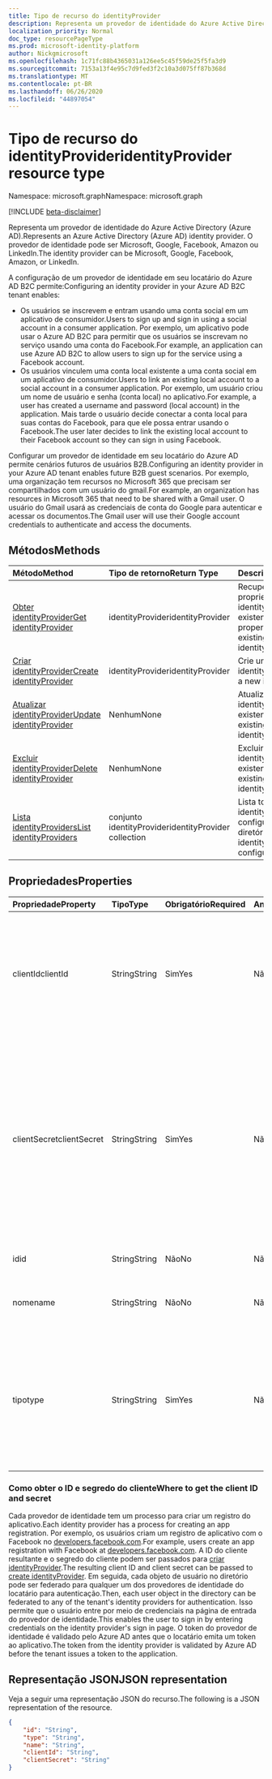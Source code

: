 ```yaml
---
title: Tipo de recurso do identityProvider
description: Representa um provedor de identidade do Azure Active Directory (Azure AD). O provedor de identidade pode ser Microsoft, Google, Facebook, Amazon ou LinkedIn.
localization_priority: Normal
doc_type: resourcePageType
ms.prod: microsoft-identity-platform
author: Nickgmicrosoft
ms.openlocfilehash: 1c71fc88b4365031a126ee5c45f59de25f5fa3d9
ms.sourcegitcommit: 7153a13f4e95c7d9fed3f2c10a3d075ff87b368d
ms.translationtype: MT
ms.contentlocale: pt-BR
ms.lasthandoff: 06/26/2020
ms.locfileid: "44897054"
---
```

# <a name="identityprovider-resource-type"></a><span data-ttu-id="0b661-104">Tipo de recurso do identityProvider</span><span class="sxs-lookup"><span data-stu-id="0b661-104">identityProvider resource type</span></span>

<span data-ttu-id="0b661-105">Namespace: microsoft.graph</span><span class="sxs-lookup"><span data-stu-id="0b661-105">Namespace: microsoft.graph</span></span>

[!INCLUDE [beta-disclaimer](../../includes/beta-disclaimer.md)]

<span data-ttu-id="0b661-106">Representa um provedor de identidade do Azure Active Directory (Azure AD).</span><span class="sxs-lookup"><span data-stu-id="0b661-106">Represents an Azure Active Directory (Azure AD) identity provider.</span></span> <span data-ttu-id="0b661-107">O provedor de identidade pode ser Microsoft, Google, Facebook, Amazon ou LinkedIn.</span><span class="sxs-lookup"><span data-stu-id="0b661-107">The identity provider can be Microsoft, Google, Facebook, Amazon, or LinkedIn.</span></span>

<span data-ttu-id="0b661-108">A configuração de um provedor de identidade em seu locatário do Azure AD B2C permite:</span><span class="sxs-lookup"><span data-stu-id="0b661-108">Configuring an identity provider in your Azure AD B2C tenant enables:</span></span>

* <span data-ttu-id="0b661-109">Os usuários se inscrevem e entram usando uma conta social em um aplicativo de consumidor.</span><span class="sxs-lookup"><span data-stu-id="0b661-109">Users to sign up and sign in using a social account in a consumer application.</span></span> <span data-ttu-id="0b661-110">Por exemplo, um aplicativo pode usar o Azure AD B2C para permitir que os usuários se inscrevam no serviço usando uma conta do Facebook.</span><span class="sxs-lookup"><span data-stu-id="0b661-110">For example, an application can use Azure AD B2C to allow users to sign up for the service using a Facebook account.</span></span>
* <span data-ttu-id="0b661-111">Os usuários vinculem uma conta local existente a uma conta social em um aplicativo de consumidor.</span><span class="sxs-lookup"><span data-stu-id="0b661-111">Users to link an existing local account to a social account in a consumer application.</span></span> <span data-ttu-id="0b661-112">Por exemplo, um usuário criou um nome de usuário e senha (conta local) no aplicativo.</span><span class="sxs-lookup"><span data-stu-id="0b661-112">For example, a user has created a username and password (local account) in the application.</span></span> <span data-ttu-id="0b661-113">Mais tarde o usuário decide conectar a conta local para suas contas do Facebook, para que ele possa entrar usando o Facebook.</span><span class="sxs-lookup"><span data-stu-id="0b661-113">The user later decides to link the existing local account to their Facebook account so they can sign in using Facebook.</span></span>

<span data-ttu-id="0b661-114">Configurar um provedor de identidade em seu locatário do Azure AD permite cenários futuros de usuários B2B.</span><span class="sxs-lookup"><span data-stu-id="0b661-114">Configuring an identity provider in your Azure AD tenant enables future B2B guest scenarios.</span></span> <span data-ttu-id="0b661-115">Por exemplo, uma organização tem recursos no Microsoft 365 que precisam ser compartilhados com um usuário do gmail.</span><span class="sxs-lookup"><span data-stu-id="0b661-115">For example, an organization has resources in Microsoft 365 that need to be shared with a Gmail user.</span></span> <span data-ttu-id="0b661-116">O usuário do Gmail usará as credenciais de conta do Google para autenticar e acessar os documentos.</span><span class="sxs-lookup"><span data-stu-id="0b661-116">The Gmail user will use their Google account credentials to authenticate and access the documents.</span></span>

## <a name="methods"></a><span data-ttu-id="0b661-117">Métodos</span><span class="sxs-lookup"><span data-stu-id="0b661-117">Methods</span></span>

| <span data-ttu-id="0b661-118">Método</span><span class="sxs-lookup"><span data-stu-id="0b661-118">Method</span></span>       | <span data-ttu-id="0b661-119">Tipo de retorno</span><span class="sxs-lookup"><span data-stu-id="0b661-119">Return Type</span></span>  |<span data-ttu-id="0b661-120">Descrição</span><span class="sxs-lookup"><span data-stu-id="0b661-120">Description</span></span>|
|:---------------|:--------|:----------|
|[<span data-ttu-id="0b661-121">Obter identityProvider</span><span class="sxs-lookup"><span data-stu-id="0b661-121">Get identityProvider</span></span>](../api/identityprovider-get.md) |<span data-ttu-id="0b661-122">identityProvider</span><span class="sxs-lookup"><span data-stu-id="0b661-122">identityProvider</span></span>|<span data-ttu-id="0b661-123">Recuperar as propriedades de um identityProvider existente.</span><span class="sxs-lookup"><span data-stu-id="0b661-123">Read properties of an existing identityProvider.</span></span>|
|[<span data-ttu-id="0b661-124">Criar identityProvider</span><span class="sxs-lookup"><span data-stu-id="0b661-124">Create identityProvider</span></span>](../api/identityprovider-post-identityproviders.md)|<span data-ttu-id="0b661-125">identityProvider</span><span class="sxs-lookup"><span data-stu-id="0b661-125">identityProvider</span></span>|<span data-ttu-id="0b661-126">Crie um novo identityProvider.</span><span class="sxs-lookup"><span data-stu-id="0b661-126">Create a new identityProvider.</span></span>|
|[<span data-ttu-id="0b661-127">Atualizar identityProvider</span><span class="sxs-lookup"><span data-stu-id="0b661-127">Update identityProvider</span></span>](../api/identityprovider-update.md)|<span data-ttu-id="0b661-128">Nenhum</span><span class="sxs-lookup"><span data-stu-id="0b661-128">None</span></span>|<span data-ttu-id="0b661-129">Atualize um identityProvider existente.</span><span class="sxs-lookup"><span data-stu-id="0b661-129">Update an existing identityProvider.</span></span>|
|[<span data-ttu-id="0b661-130">Excluir identityProvider</span><span class="sxs-lookup"><span data-stu-id="0b661-130">Delete identityProvider</span></span>](../api/identityprovider-delete.md)|<span data-ttu-id="0b661-131">Nenhum</span><span class="sxs-lookup"><span data-stu-id="0b661-131">None</span></span>|<span data-ttu-id="0b661-132">Excluir o identityProvider existente.</span><span class="sxs-lookup"><span data-stu-id="0b661-132">Delete an existing identityProvider.</span></span>|
|[<span data-ttu-id="0b661-133">Lista identityProviders</span><span class="sxs-lookup"><span data-stu-id="0b661-133">List identityProviders</span></span>](../api/identityprovider-list.md)|<span data-ttu-id="0b661-134">conjunto identityProvider</span><span class="sxs-lookup"><span data-stu-id="0b661-134">identityProvider collection</span></span>|<span data-ttu-id="0b661-135">Lista todos os identityProviders configurados do diretório.</span><span class="sxs-lookup"><span data-stu-id="0b661-135">List all identityProviders configured in a tenant.</span></span>|

## <a name="properties"></a><span data-ttu-id="0b661-136">Propriedades</span><span class="sxs-lookup"><span data-stu-id="0b661-136">Properties</span></span>

|<span data-ttu-id="0b661-137">Propriedade</span><span class="sxs-lookup"><span data-stu-id="0b661-137">Property</span></span>|<span data-ttu-id="0b661-138">Tipo</span><span class="sxs-lookup"><span data-stu-id="0b661-138">Type</span></span>|<span data-ttu-id="0b661-139">Obrigatório</span><span class="sxs-lookup"><span data-stu-id="0b661-139">Required</span></span>|<span data-ttu-id="0b661-140">Anulável</span><span class="sxs-lookup"><span data-stu-id="0b661-140">Nullable</span></span>|<span data-ttu-id="0b661-141">Descrição</span><span class="sxs-lookup"><span data-stu-id="0b661-141">Description</span></span>|
|:---------------|:--------|:--------|:--------|:----------|
|<span data-ttu-id="0b661-142">clientId</span><span class="sxs-lookup"><span data-stu-id="0b661-142">clientId</span></span>|<span data-ttu-id="0b661-143">String</span><span class="sxs-lookup"><span data-stu-id="0b661-143">String</span></span>|<span data-ttu-id="0b661-144">Sim</span><span class="sxs-lookup"><span data-stu-id="0b661-144">Yes</span></span>|<span data-ttu-id="0b661-145">Não</span><span class="sxs-lookup"><span data-stu-id="0b661-145">No</span></span>|<span data-ttu-id="0b661-146">ID do cliente para o aplicativo.</span><span class="sxs-lookup"><span data-stu-id="0b661-146">The client ID for the application.</span></span> <span data-ttu-id="0b661-147">Esta é a ID do cliente obtida ao registrar o aplicativo com o provedor de identidade.</span><span class="sxs-lookup"><span data-stu-id="0b661-147">This is the client ID obtained when registering the application with the identity provider.</span></span>|
|<span data-ttu-id="0b661-148">clientSecret</span><span class="sxs-lookup"><span data-stu-id="0b661-148">clientSecret</span></span>|<span data-ttu-id="0b661-149">String</span><span class="sxs-lookup"><span data-stu-id="0b661-149">String</span></span>|<span data-ttu-id="0b661-150">Sim</span><span class="sxs-lookup"><span data-stu-id="0b661-150">Yes</span></span>|<span data-ttu-id="0b661-151">Não</span><span class="sxs-lookup"><span data-stu-id="0b661-151">No</span></span>|<span data-ttu-id="0b661-152">O segredo do cliente para o aplicativo.</span><span class="sxs-lookup"><span data-stu-id="0b661-152">The client secret for the application.</span></span> <span data-ttu-id="0b661-153">Este é o segredo do cliente obtido ao registrar o aplicativo com o provedor de identidade.</span><span class="sxs-lookup"><span data-stu-id="0b661-153">This is the client secret obtained when registering the application with the identity provider.</span></span> <span data-ttu-id="0b661-154">Isso é somente para gravar.</span><span class="sxs-lookup"><span data-stu-id="0b661-154">This is write-only.</span></span> <span data-ttu-id="0b661-155">Uma operação de leitura retornará "\*\*\*\*".</span><span class="sxs-lookup"><span data-stu-id="0b661-155">A read operation will return "\*\*\*\*".</span></span>|
|<span data-ttu-id="0b661-156">id</span><span class="sxs-lookup"><span data-stu-id="0b661-156">id</span></span>|<span data-ttu-id="0b661-157">String</span><span class="sxs-lookup"><span data-stu-id="0b661-157">String</span></span>|<span data-ttu-id="0b661-158">Não</span><span class="sxs-lookup"><span data-stu-id="0b661-158">No</span></span>|<span data-ttu-id="0b661-159">Não</span><span class="sxs-lookup"><span data-stu-id="0b661-159">No</span></span>|<span data-ttu-id="0b661-160">O ID do provedor de identidade.</span><span class="sxs-lookup"><span data-stu-id="0b661-160">The ID of the identity provider.</span></span>|
|<span data-ttu-id="0b661-161">nome</span><span class="sxs-lookup"><span data-stu-id="0b661-161">name</span></span>|<span data-ttu-id="0b661-162">String</span><span class="sxs-lookup"><span data-stu-id="0b661-162">String</span></span>|<span data-ttu-id="0b661-163">Não</span><span class="sxs-lookup"><span data-stu-id="0b661-163">No</span></span>|<span data-ttu-id="0b661-164">Não</span><span class="sxs-lookup"><span data-stu-id="0b661-164">No</span></span>|<span data-ttu-id="0b661-165">O nome de exibição exclusivo do provedor de identidade.</span><span class="sxs-lookup"><span data-stu-id="0b661-165">The display name of the identity provider.</span></span>|
|<span data-ttu-id="0b661-166">tipo</span><span class="sxs-lookup"><span data-stu-id="0b661-166">type</span></span>|<span data-ttu-id="0b661-167">String</span><span class="sxs-lookup"><span data-stu-id="0b661-167">String</span></span>|<span data-ttu-id="0b661-168">Sim</span><span class="sxs-lookup"><span data-stu-id="0b661-168">Yes</span></span>|<span data-ttu-id="0b661-169">Não</span><span class="sxs-lookup"><span data-stu-id="0b661-169">No</span></span>|<span data-ttu-id="0b661-170">A identidade do provedor de identidade.</span><span class="sxs-lookup"><span data-stu-id="0b661-170">The identity provider type.</span></span> <span data-ttu-id="0b661-171">Deve ser um dos seguintes valores:</span><span class="sxs-lookup"><span data-stu-id="0b661-171">It must be one of the following values:</span></span> <ul><li/><span data-ttu-id="0b661-172">Microsoft</span><span class="sxs-lookup"><span data-stu-id="0b661-172">Microsoft</span></span><li/><span data-ttu-id="0b661-173">Google</span><span class="sxs-lookup"><span data-stu-id="0b661-173">Google</span></span><li/><span data-ttu-id="0b661-174">Amazon</span><span class="sxs-lookup"><span data-stu-id="0b661-174">Amazon</span></span><li/><span data-ttu-id="0b661-175">LinkedIn</span><span class="sxs-lookup"><span data-stu-id="0b661-175">LinkedIn</span></span><li/><span data-ttu-id="0b661-176">Facebook</span><span class="sxs-lookup"><span data-stu-id="0b661-176">Facebook</span></span></ul>|

### <a name="where-to-get-the-client-id-and-secret"></a><span data-ttu-id="0b661-177">Como obter o ID e segredo do cliente</span><span class="sxs-lookup"><span data-stu-id="0b661-177">Where to get the client ID and secret</span></span>

<span data-ttu-id="0b661-178">Cada provedor de identidade tem um processo para criar um registro do aplicativo.</span><span class="sxs-lookup"><span data-stu-id="0b661-178">Each identity provider has a process for creating an app registration.</span></span> <span data-ttu-id="0b661-179">Por exemplo, os usuários criam um registro de aplicativo com o Facebook no [developers.facebook.com](https://developers.facebook.com/).</span><span class="sxs-lookup"><span data-stu-id="0b661-179">For example, users create an app registration with Facebook at [developers.facebook.com](https://developers.facebook.com/).</span></span> <span data-ttu-id="0b661-180">A ID do cliente resultante e o segredo do cliente podem ser passados para [criar identityProvider](../api/identityprovider-post-identityproviders.md).</span><span class="sxs-lookup"><span data-stu-id="0b661-180">The resulting client ID and client secret can be passed to [create identityProvider](../api/identityprovider-post-identityproviders.md).</span></span> <span data-ttu-id="0b661-181">Em seguida, cada objeto de usuário no diretório pode ser federado para qualquer um dos provedores de identidade do locatário para autenticação.</span><span class="sxs-lookup"><span data-stu-id="0b661-181">Then, each user object in the directory can be federated to any of the tenant's identity providers for authentication.</span></span> <span data-ttu-id="0b661-182">Isso permite que o usuário entre por meio de credenciais na página de entrada do provedor de identidade.</span><span class="sxs-lookup"><span data-stu-id="0b661-182">This enables the user to sign in by entering credentials on the identity provider's sign in page.</span></span> <span data-ttu-id="0b661-183">O token do provedor de identidade é validado pelo Azure AD antes que o locatário emita um token ao aplicativo.</span><span class="sxs-lookup"><span data-stu-id="0b661-183">The token from the identity provider is validated by Azure AD before the tenant issues a token to the application.</span></span>

## <a name="json-representation"></a><span data-ttu-id="0b661-184">Representação JSON</span><span class="sxs-lookup"><span data-stu-id="0b661-184">JSON representation</span></span>

<span data-ttu-id="0b661-185">Veja a seguir uma representação JSON do recurso.</span><span class="sxs-lookup"><span data-stu-id="0b661-185">The following is a JSON representation of the resource.</span></span>

<!-- {
  "blockType": "resource",
  "@odata.type": "microsoft.graph.IdentityProvider"
} -->

```json
{
    "id": "String",
    "type": "String",
    "name": "String",
    "clientId": "String",
    "clientSecret": "String"
}
```

